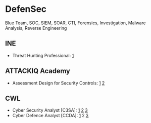 # DefenSec
Blue Team, SOC, SIEM, SOAR, CTI, Forensics, Investigation, Malware Analysis, Reverse Engineering
  

## INE
+ Threat Hunting Professional: [1](https://my.ine.com/CyberSecurity/learning-paths/57ec9bc2-be17-4f51-91b9-7ed250be8596/threat-hunting-professional)
     

## ATTACKIQ Academy
+ Assessment Design for Security Controls: [1](https://www.academy.attackiq.com/lessons/welcome-and-what-you-will-learn-2) [2](https://www.academy.attackiq.com/certificate/6711?resource_id=4263&user_id=222965&type=course)
 
 
## CWL
+ Cyber Security Analyst [C3SA]: [1](https://cyberwarfare.live/product/cyber-security-analyst-c3sa/) [2](https://app.kajabi.com/certificates/be3a2597) [3](https://github.com/h4md153v63n/DefenSec/blob/main/1/01_C3SA.md)
+ Cyber Defence Analyst [CCDA]: [1](https://cyberwarfare.live/product/cyber-defence-analyst-ccda/) 2 [3](https://github.com/h4md153v63n/DefenSec/blob/main/1/02_CCDA.md) 
   
                        
       
 
 
